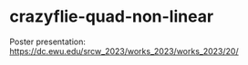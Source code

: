 # crazyflie-quad-non-linear

Poster presentation: https://dc.ewu.edu/srcw_2023/works_2023/works_2023/20/
